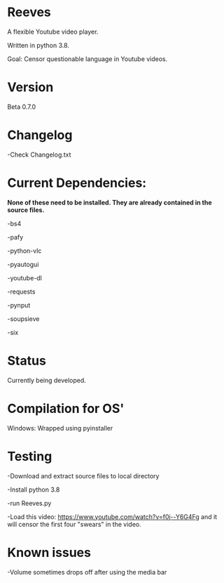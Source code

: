 # Reeves

A flexible Youtube video player.

Written in python 3.8.

Goal: Censor questionable language in Youtube videos.

# Version

Beta 0.7.0

# Changelog

-Check Changelog.txt

# Current Dependencies:

**None of these need to be installed. They are already contained in the source files.**

-bs4

-pafy

-python-vlc

-pyautogui

-youtube-dl

-requests

-pynput

-soupsieve

-six

# Status

Currently being developed.

# Compilation for OS'

Windows: Wrapped using pyinstaller

# Testing

-Download and extract source files to local directory

-Install python 3.8

-run Reeves.py

-Load this video: https://www.youtube.com/watch?v=f0j--Y6G4Fg and it will censor the first four "swears" in the video.

# Known issues

-Volume sometimes drops off after using the media bar
